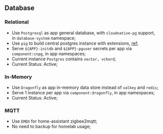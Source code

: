 ## Database

### Relational

- Use `Postgresql` as app general database, with `cloudnative-pg` support, in `database-system` namespace;
- Use `pig` to build central postgres instance with extensions, [ref](https://github.com/soulwhisper/homelab-ops/infrastructure/containers/cloudnative-pg/README.md);
- Serve `${APP}-initdb` and `${APP}-pguser` secrets per app via `component:cnpg`, in app namespaces;
- Current instance `Postgres` contains `vector, vchord`;
- Current Status: Active;

### In-Memory

- Use `Dragonfly` as app in-memory data store instead of `valkey` and `redis`;
- Serve 1 instance per app via `component:dragonfly`, in app namespaces;
- Current Status: Active;

### MQTT

- Use `EMQX` for home-assistant zigbee2mqtt;
- No need to backup for homelab usage;
